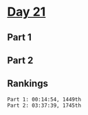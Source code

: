 # [Day 21](https://adventofcode.com/2023/day/21)

## Part 1

## Part 2

## Rankings

    Part 1: 00:14:54, 1449th
    Part 2: 03:37:39, 1745th
